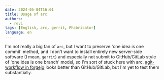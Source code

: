 ```yaml
---
date: 2024-05-04T16:01
title: Usage of arc
authors:
  - revi
tags: [English, arc, gerrit, Phabricator]
language: en
---
```


I'm not really a big fan of `arc`, but I want to preserve 'one idea is one commit' method, and I don't want to install entirely new server-side software (I mean, `gerrit`) and especially not submit to GitHub/GitLab style of 'one idea is one branch' model, so I'm sort of stuck here with arc. [agit-workflow in forgejo](https://forgejo.org/docs/latest/user/agit-support/) looks better than GitHub/GitLab, but I'm yet to test them substantially.
